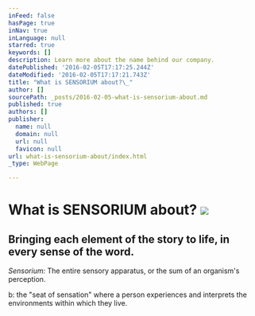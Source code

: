 ```yaml
---
inFeed: false
hasPage: true
inNav: true
inLanguage: null
starred: true
keywords: []
description: Learn more about the name behind our company.
datePublished: '2016-02-05T17:17:25.244Z'
dateModified: '2016-02-05T17:17:21.743Z'
title: "What is SENSORIUM about?\_"
author: []
sourcePath: _posts/2016-02-05-what-is-sensorium-about.md
published: true
authors: []
publisher:
  name: null
  domain: null
  url: null
  favicon: null
url: what-is-sensorium-about/index.html
_type: WebPage

---
```

# What is SENSORIUM about? ![](https://the-grid-user-content.s3-us-west-2.amazonaws.com/a0ae57a6-6d4e-48fc-99e1-085bf3445908.jpg)

## Bringing each element of the story to life, in every sense of the word. 

_Sensorium:_ The entire sensory apparatus, or the sum of an organism's perception.

b: the "seat of sensation" where a person experiences and interprets the environments within which they live.